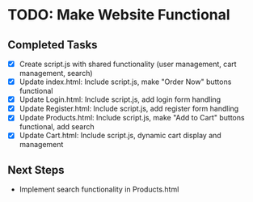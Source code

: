 # TODO: Make Website Functional

## Completed Tasks
- [x] Create script.js with shared functionality (user management, cart management, search)
- [x] Update index.html: Include script.js, make "Order Now" buttons functional
- [x] Update Login.html: Include script.js, add login form handling
- [x] Update Register.html: Include script.js, add register form handling
- [x] Update Products.html: Include script.js, make "Add to Cart" buttons functional, add search
- [x] Update Cart.html: Include script.js, dynamic cart display and management

## Next Steps
- Implement search functionality in Products.html
